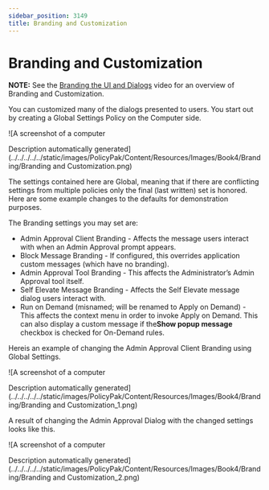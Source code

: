 ```yaml
---
sidebar_position: 3149
title: Branding and Customization
---
```


# Branding and Customization

**NOTE:** See the [Branding the UI and Dialogs](../Video/LeastPrivilege/Branding "Branding the UI and Dialogs") video for an overview of Branding and Customization.

You can customized many of the dialogs presented to users. You start out by creating a Global Settings Policy on the Computer side.

![A screenshot of a computer

Description automatically generated](../../../../../static/images/PolicyPak/Content/Resources/Images/Book4/Branding/Branding and Customization.png)

The settings contained here are Global, meaning that if there are conflicting settings from multiple policies only the final (last written) set is honored. Here are some example changes to the defaults for demonstration purposes.

The Branding settings you may set are:

* Admin Approval Client Branding - Affects the message users interact with when an Admin Approval prompt appears.
* Block Message Branding - If configured, this overrides application custom messages (which have no branding).
* Admin Approval Tool Branding - This affects the Administrator’s Admin Approval tool itself.
* Self Elevate Message Branding - Affects the Self Elevate message dialog users interact with.
* Run on Demand (misnamed; will be renamed to Apply on Demand) - This affects the context menu in order to invoke Apply on Demand. This can also display a custom message if the**Show popup message** checkbox is checked for On-Demand rules.

Hereis an example of changing the Admin Approval Client Branding using Global Settings.

![A screenshot of a computer

Description automatically generated](../../../../../static/images/PolicyPak/Content/Resources/Images/Book4/Branding/Branding and Customization_1.png)

A result of changing the Admin Approval Dialog with the changed settings looks like this.

![A screenshot of a computer

Description automatically generated](../../../../../static/images/PolicyPak/Content/Resources/Images/Book4/Branding/Branding and Customization_2.png)